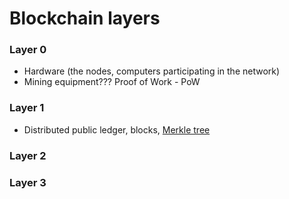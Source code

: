 # Blockchain layers

### Layer 0

* Hardware (the nodes, computers participating in the network)
* Mining equipment??? Proof of Work - PoW

### Layer 1

* Distributed public ledger, blocks, [Merkle tree](https://en.wikipedia.org/wiki/Merkle_tree)

### Layer 2

### Layer 3

